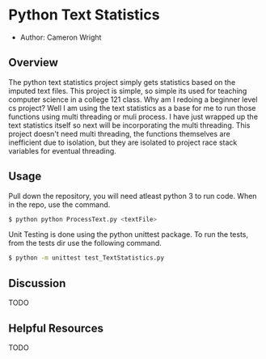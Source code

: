 # Python Text Statistics 
* Author: Cameron Wright

## Overview

The python text statistics project simply gets statistics based on the imputed text files. This project is simple, so simple its used for teaching computer science in a college 121 class. Why am I redoing a beginner level cs project? Well I am using the text statistics as a base for me to run those functions using multi threading or muli process. I have just wrapped up the text statistics itself so next will be incorporating the multi threading. This project doesn't need multi threading, the functions themselves are inefficient due to isolation, but they are isolated to project race stack variables for eventual threading. 
 
## Usage

Pull down the repository, you will need atleast python 3 to run code.  When in the repo, use the command.
```bash
$ python python ProcessText.py <textFile>
```

Unit Testing is done using the python unittest package.  To run the tests, from the tests dir use the following command.
```bash
$ python -m unittest test_TextStatistics.py
```

## Discussion
TODO


## Helpful Resources
TODO